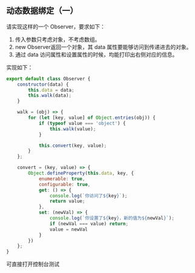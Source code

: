 ## 动态数据绑定（一）

请实现这样的一个 Observer，要求如下：

1. 传入参数只考虑对象，不考虑数组。
2. new Observer返回一个对象，其 data 属性要能够访问到传递进去的对象。
3. 通过 data 访问属性和设置属性的时候，均能打印出右侧对应的信息。

实现如下：
```js
export default class Observer {
    constructor(data) {
        this.data = data;
        this.walk(data);
    }

    walk = (obj) => {
        for (let [key, value] of Object.entries(obj)) {
            if (typeof value === 'object') {
                this.walk(value);
            }

            this.convert(key, value);
        }
    };

    convert = (key, value) => {
        Object.defineProperty(this.data, key, {
            enumerable: true,
            configurable: true,
            get: () => {
                console.log(`你访问了${key}`);
                return value;
            },
            set: (newVal) => {
                console.log(`你设置了${key}，新的值为${newVal}`);
                if (newVal === value) return;
                value = newVal
            }
        })
    };
}
```

可直接打开控制台测试